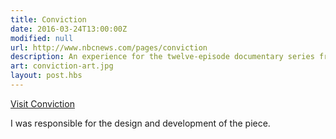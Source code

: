 ```yaml
---
title: Conviction
date: 2016-03-24T13:00:00Z
modified: null
url: http://www.nbcnews.com/pages/conviction
description: An experience for the twelve-episode documentary series from the producers of Dateline NBC.
art: conviction-art.jpg
layout: post.hbs
---
```


[Visit Conviction]({{url}})

I was responsible for the design and development of the piece.
